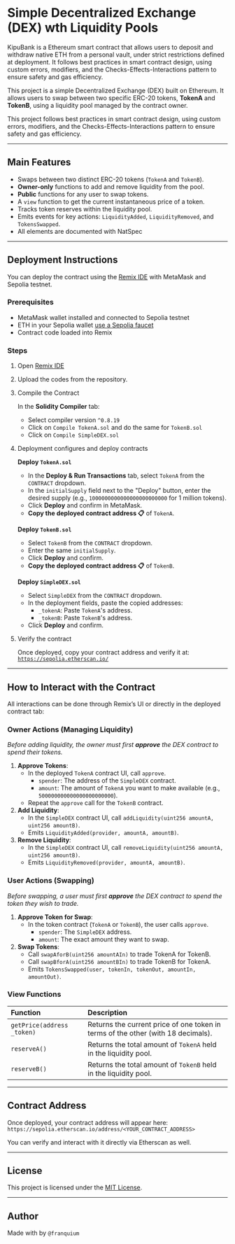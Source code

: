 # Simple Decentralized Exchange (DEX) wth Liquidity Pools

KipuBank is a Ethereum smart contract that allows users to deposit and withdraw native ETH from a personal vault, under strict restrictions defined at deployment. 
It follows best practices in smart contract design, using custom errors, modifiers, and the Checks-Effects-Interactions pattern to ensure safety and gas efficiency.

This project is a simple Decentralized Exchange (DEX) built on Ethereum. It allows users to swap between two specific ERC-20 tokens, **TokenA** and **TokenB**, using a liquidity pool managed by the contract owner.

This project follows best practices in smart contract design, using custom errors, modifiers, and the Checks-Effects-Interactions pattern to ensure safety and gas efficiency.



---

## Main Features

-   Swaps between two distinct ERC-20 tokens (`TokenA` and `TokenB`).
-   **Owner-only** functions to add and remove liquidity from the pool.
-   **Public** functions for any user to swap tokens.
-   A `view` function to get the current instantaneous price of a token.
-   Tracks token reserves within the liquidity pool.
-   Emits events for key actions: `LiquidityAdded`, `LiquidityRemoved`, and `TokensSwapped`.
-   All elements are documented with NatSpec

---

## Deployment Instructions

You can deploy the contract using the [Remix IDE](https://remix.ethereum.org/) with MetaMask and Sepolia testnet.

### Prerequisites

- MetaMask wallet installed and connected to Sepolia testnet
- ETH in your Sepolia wallet [use a Sepolia faucet](https://cloud.google.com/application/web3/faucet/ethereum/sepolia)
- Contract code loaded into Remix

### Steps

1. Open [Remix IDE](https://remix.ethereum.org/)

2. Upload the codes from the repository.

3. Compile the Contract

    In the **Solidity Compiler** tab:
    - Select compiler version `^0.8.19`
    - Click on `Compile TokenA.sol` and do the same for `TokenB.sol`
    - Click on `Compile SimpleDEX.sol`

4. Deployment configures and deploy contracts

    **Deploy `TokenA.sol`**
    -   In the **Deploy & Run Transactions** tab, select `TokenA` from the `CONTRACT` dropdown.
    * In the `initialSupply` field next to the "Deploy" button, enter the desired supply (e.g., `1000000000000000000000000` for 1 million tokens).
    * Click **Deploy** and confirm in MetaMask.
    * **Copy the deployed contract address 📋** of `TokenA`.

    **Deploy `TokenB.sol`**
    -   Select `TokenB` from the `CONTRACT` dropdown.
    -   Enter the same `initialSupply`.
    -   Click **Deploy** and confirm.
    -   **Copy the deployed contract address 📋** of `TokenB`.

    **Deploy `SimpleDEX.sol`**
    -   Select `SimpleDEX` from the `CONTRACT` dropdown.
    -   In the deployment fields, paste the copied addresses:
        -   `_tokenA`: Paste `TokenA`'s address.
        -   `_tokenB`: Paste `TokenB`'s address.
    -   Click **Deploy** and confirm.

5.  Verify the contract

    Once deployed, copy your contract address and verify it at:  
        [`https://sepolia.etherscan.io/`](https://sepolia.etherscan.io/)

---

## How to Interact with the Contract

All interactions can be done through Remix’s UI or directly in the deployed contract tab:

### Owner Actions (Managing Liquidity)

_Before adding liquidity, the owner must first **approve** the DEX contract to spend their tokens._

1.  **Approve Tokens**:
    * In the deployed `TokenA` contract UI, call `approve`.
        * `spender`: The address of the `SimpleDEX` contract.
        * `amount`: The amount of `TokenA` you want to make available (e.g., `500000000000000000000000`).
    * Repeat the `approve` call for the `TokenB` contract.
2.  **Add Liquidity**:
    * In the `SimpleDEX` contract UI, call `addLiquidity(uint256 amountA, uint256 amountB)`.
    * Emits `LiquidityAdded(provider, amountA, amountB)`.
3.  **Remove Liquidity**:
    * In the `SimpleDEX` contract UI, call `removeLiquidity(uint256 amountA, uint256 amountB)`.
    * Emits `LiquidityRemoved(provider, amountA, amountB)`.

### User Actions (Swapping)

_Before swapping, a user must first **approve** the DEX contract to spend the token they wish to trade._

1.  **Approve Token for Swap**:
    * In the token contract (`TokenA` or `TokenB`), the user calls `approve`.
        * `spender`: The `SimpleDEX` address.
        * `amount`: The exact amount they want to swap.
2.  **Swap Tokens**:
    -   Call `swapAforB(uint256 amountAIn)` to trade TokenA for TokenB.
    -   Call `swapBforA(uint256 amountBIn)` to trade TokenB for TokenA.
    -   Emits `TokensSwapped(user, tokenIn, tokenOut, amountIn, amountOut)`.


### View Functions

| Function | Description |
| :--- | :--- |
| `getPrice(address _token)` | Returns the current price of one token in terms of the other (with 18 decimals). |
| `reserveA()` | Returns the total amount of `TokenA` held in the liquidity pool. |
| `reserveB()` | Returns the total amount of `TokenB` held in the liquidity pool. |

---

## Contract Address

Once deployed, your contract address will appear here:  
`https://sepolia.etherscan.io/address/<YOUR_CONTRACT_ADDRESS>`

You can verify and interact with it directly via Etherscan as well.

---

## License

This project is licensed under the [MIT License](https:github.com/franquium/kipu-SimpleDEX/blob/main/LICENSE).

---

## Author

Made with by `@franquium`  

